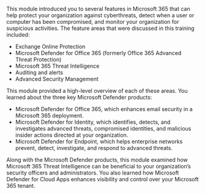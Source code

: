 This module introduced you to several features in Microsoft 365 that can help protect your organization against cyberthreats, detect when a user or computer has been compromised, and monitor your organization for suspicious activities. The feature areas that were discussed in this training included:

* Exchange Online Protection
* Microsoft Defender for Office 365 (formerly Office 365 Advanced Threat Protection)
* Microsoft 365 Threat Intelligence
* Auditing and alerts
* Advanced Security Management

This module provided a high-level overview of each of these areas. You learned about the three key Microsoft Defender products:

* Microsoft Defender for Office 365, which enhances email security in a Microsoft 365 deployment.
* Microsoft Defender for Identity, which identifies, detects, and investigates advanced threats, compromised identities, and malicious insider actions directed at your organization.
* Microsoft Defender for Endpoint, which helps enterprise networks prevent, detect, investigate, and respond to advanced threats.

Along with the Microsoft Defender products, this module examined how Microsoft 365 Threat Intelligence can be beneficial to your organization’s security officers and administrators. You also learned how Microsoft Defender for Cloud Apps enhances visibility and control over your Microsoft 365 tenant.

